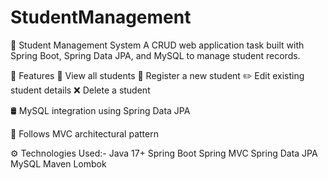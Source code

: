 # StudentManagement
📘 Student Management System A CRUD web application task built with Spring Boot, Spring Data JPA, and MySQL to manage student records.

📌 Features 
🧾 View all students 📝 Register a new student ✏️ Edit existing student details ❌ Delete a student


🛢️ MySQL integration using Spring Data JPA

🧱 Follows MVC architectural pattern


⚙️ Technologies Used:-
Java 17+ Spring Boot Spring MVC Spring Data JPA MySQL Maven Lombok
